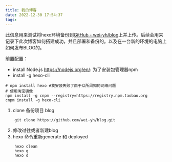 ```yaml
---
title: 我的博客
date: 2022-12-30 17:54:37
tags:
---
```


此信息用来测试将hexo环境备份到[GitHub - wei-yh/blog](https://github.com/wei-yh/blog)上并上传。后续会用来记录下此次博客如何搭建成功，并且部署和备份的。以及在一台新的环境的电脑上如何发布BLOG的。

前置配置：
 - install Node.js https://nodejs.org/en/: 为了安装包管理器npm
 - install -g hexo-cli
```shell
# npm install hexo #我安装失败了由于众所周知的网络问题
# 使用淘宝镜像
npm install -g cnpm --registry=https://registry.npm.taobao.org
cnpm install -g hexo-cli
```

1. clone 备份项目 blog 
```shell
    git clone https://github.com/wei-yh/blog.git
```
2. 修改过往或者新建blog
3. hexo 命令重新generate 和 deployed
```shell
    hexo clean
    hexo g
    hexo d
```